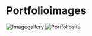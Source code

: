 # Portfolioimages
![Imagegallery](https://github.com/Gauravjangid1704/Portfolioimages/assets/94825531/1b613619-1e60-4788-be9e-d00f00ff33d5)
![Portfoliosite](https://github.com/Gauravjangid1704/Portfolioimages/assets/94825531/fb3b15ca-bc66-46b3-a9d8-7cf859a33c5a)
